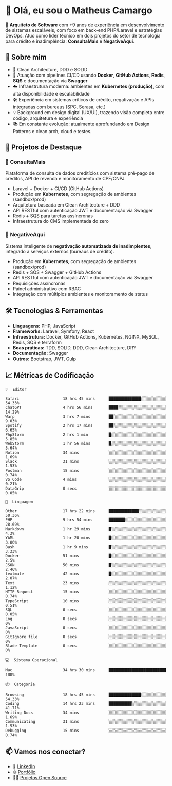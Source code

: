 # 👋 Olá, eu sou o Matheus Camargo

🎯 **Arquiteto de Software** com +9 anos de experiência em desenvolvimento de sistemas escaláveis, com foco em back-end PHP/Laravel e estratégias DevOps. Atuo como líder técnico em dois projetos do setor de tecnologia para crédito e inadimplência: **ConsultaMais** e **NegativeAqui**.

## 🧠 Sobre mim

- 🚀 Clean Architecture, DDD e SOLID
- 🔁 Atuação com pipelines CI/CD usando **Docker**, **GitHub Actions**, **Redis**, **SQS** e documentação via **Swagger**
- ☁️ Infraestrutura moderna: ambientes em **Kubernetes (produção)**, com alta disponibilidade e escalabilidade
- 🛠️ Experiência em sistemas críticos de crédito, negativação e APIs integradas com bureaus (SPC, Serasa, etc.)
- 💡 Background em design digital (UX/UI), trazendo visão completa entre código, arquitetura e experiência
- 📚 Em constante evolução: atualmente aprofundando em Design Patterns e clean arch, cloud e testes.

## 🚧 Projetos de Destaque

### 🔹 ConsultaMais
Plataforma de consulta de dados creditícios com sistema pré-pago de créditos, API de revenda e monitoramento de CPF/CNPJ.

- Laravel + Docker + CI/CD (GitHub Actions)
- Produção em **Kubernetes**, com segregação de ambientes (sandbox/prod)
- Arquitetura baseada em Clean Architecture + DDD
- API RESTful com autenticação JWT e documentação via Swagger
- Redis + SQS para tarefas assíncronas
- Infraestrutura do CMS implementada do zero

### 🔹 NegativeAqui
Sistema inteligente de **negativação automatizada de inadimplentes**, integrado a serviços externos (bureaus de crédito).

- Produção em **Kubernetes**, com segregação de ambientes (sandbox/prod)
- Redis + SQS + Swagger + GitHub Actions
- API RESTful com autenticação JWT e documentação via Swagger
- Requisições assíncronas
- Painel administrativo com RBAC
- Integração com múltiplos ambientes e monitoramento de status

## 🛠️ Tecnologias & Ferramentas

- **Linguagens:** PHP, JavaScript
- **Frameworks:** Laravel, Symfony, React
- **Infraestrutura:** Docker, GitHub Actions, Kubernetes, NGINX, MySQL, Redis, SQS e terraform
- **Boas práticas:** TDD, SOLID, DDD, Clean Architecture, DRY
- **Documentação:** Swagger
- **Outros:** Bootstrap, JWT, Gulp

## 📈 Métricas de Codificação

```text
💡  Editor

Safari                   18 hrs 45 mins      ██████████████░░░░░░░░░░░     54.33%
ChatGPT                  4 hrs 56 mins       ████░░░░░░░░░░░░░░░░░░░░░     14.29%
Warp                     3 hrs 7 mins        ██░░░░░░░░░░░░░░░░░░░░░░░      9.03%
Spotify                  2 hrs 17 mins       ██░░░░░░░░░░░░░░░░░░░░░░░      6.65%
PhpStorm                 2 hrs 1 min         █░░░░░░░░░░░░░░░░░░░░░░░░      5.85%
WebStorm                 1 hr 56 mins        █░░░░░░░░░░░░░░░░░░░░░░░░      5.64%
Notion                   34 mins             ░░░░░░░░░░░░░░░░░░░░░░░░░      1.69%
Slack                    31 mins             ░░░░░░░░░░░░░░░░░░░░░░░░░      1.53%
Postman                  15 mins             ░░░░░░░░░░░░░░░░░░░░░░░░░      0.74%
VS Code                  4 mins              ░░░░░░░░░░░░░░░░░░░░░░░░░      0.21%
DataGrip                 0 secs              ░░░░░░░░░░░░░░░░░░░░░░░░░      0.05%
```
```text
💬  Linguagem

Other                    17 hrs 22 mins      █████████████░░░░░░░░░░░░     50.36%
PHP                      9 hrs 54 mins       ███████░░░░░░░░░░░░░░░░░░     28.69%
Markdown                 1 hr 29 mins        █░░░░░░░░░░░░░░░░░░░░░░░░       4.3%
YAML                     1 hr 20 mins        █░░░░░░░░░░░░░░░░░░░░░░░░      3.86%
Bash                     1 hr 9 mins         █░░░░░░░░░░░░░░░░░░░░░░░░      3.33%
Docker                   51 mins             █░░░░░░░░░░░░░░░░░░░░░░░░       2.5%
JSON                     50 mins             █░░░░░░░░░░░░░░░░░░░░░░░░      2.46%
textmate                 42 mins             █░░░░░░░░░░░░░░░░░░░░░░░░      2.07%
Text                     23 mins             ░░░░░░░░░░░░░░░░░░░░░░░░░      1.12%
HTTP Request             15 mins             ░░░░░░░░░░░░░░░░░░░░░░░░░      0.74%
TypeScript               10 mins             ░░░░░░░░░░░░░░░░░░░░░░░░░      0.51%
SQL                      0 secs              ░░░░░░░░░░░░░░░░░░░░░░░░░      0.05%
Log                      0 secs              ░░░░░░░░░░░░░░░░░░░░░░░░░         0%
JavaScript               0 secs              ░░░░░░░░░░░░░░░░░░░░░░░░░         0%
GitIgnore file           0 secs              ░░░░░░░░░░░░░░░░░░░░░░░░░         0%
Blade Template           0 secs              ░░░░░░░░░░░░░░░░░░░░░░░░░         0%
```
```text
💻  Sistema Operacional

Mac                      34 hrs 30 mins      █████████████████████████       100%
```
```text
📦  Categoria

Browsing                 18 hrs 45 mins      ██████████████░░░░░░░░░░░     54.33%
Coding                   14 hrs 23 mins      ██████████░░░░░░░░░░░░░░░     41.71%
Writing Docs             34 mins             ░░░░░░░░░░░░░░░░░░░░░░░░░      1.69%
Communicating            31 mins             ░░░░░░░░░░░░░░░░░░░░░░░░░      1.53%
Debugging                15 mins             ░░░░░░░░░░░░░░░░░░░░░░░░░      0.74%
```

## 📫 Vamos nos conectar?

- 💼 [LinkedIn](https://www.linkedin.com/in/matheuscamargoxavier)
- 🌐 [Portfólio](https://matheuscamargo.co)
- 🧑‍💻 [Projetos Open Source](https://github.com/bymatheus)
